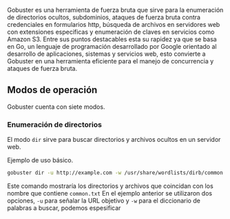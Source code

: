 Gobuster es una herramienta de fuerza bruta que sirve para la enumeración de directorios ocultos, subdominios, ataques de fuerza bruta contra credenciales en formularios http, búsqueda de archivos en servidores web con extensiones especificas y enumeración de claves en servicios como Amazon S3. Entre sus puntos destacables esta su rapidez ya que se basa en Go, un lenguaje de programación desarrollado por Google orientado al desarrollo de aplicaciones, sistemas y servicios web, esto convierte a Gobuster en una herramienta eficiente para el manejo de concurrencia y ataques de fuerza bruta.

## Modos de operación

Gobuster cuenta con siete modos.

### Enumeración de directorios

El modo `dir` sirve para buscar directorios y archivos ocultos en un servidor web.

Ejemplo de uso básico.
```bash
gobuster dir -u http://example.com -w /usr/share/wordlists/dirb/common.txt
```

Este comando mostraría los directorios y archivos que coincidan con los nombre que contiene `common.txt`
En el ejemplo anterior se utilizaron dos opciones, `-u` para señalar la URL objetivo y `-w` para el diccionario de palabras a buscar, podemos espesificar 